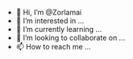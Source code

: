 - 👋 Hi, I’m @Zorlamai
- 👀 I’m interested in ...
- 🌱 I’m currently learning ...
- 💞️ I’m looking to collaborate on ...
- 📫 How to reach me ...

<!---
Zorlamai/Zorlamai is a ✨ special ✨ repository because its `README.md` (this file) appears on your GitHub profile.
You can click the Preview link to take a look at your changes.
--->
